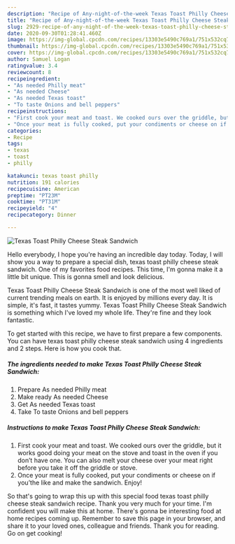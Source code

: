 ```yaml
---
description: "Recipe of Any-night-of-the-week Texas Toast Philly Cheese Steak Sandwich"
title: "Recipe of Any-night-of-the-week Texas Toast Philly Cheese Steak Sandwich"
slug: 2929-recipe-of-any-night-of-the-week-texas-toast-philly-cheese-steak-sandwich
date: 2020-09-30T01:28:41.460Z
image: https://img-global.cpcdn.com/recipes/13303e5490c769a1/751x532cq70/texas-toast-philly-cheese-steak-sandwich-recipe-main-photo.jpg
thumbnail: https://img-global.cpcdn.com/recipes/13303e5490c769a1/751x532cq70/texas-toast-philly-cheese-steak-sandwich-recipe-main-photo.jpg
cover: https://img-global.cpcdn.com/recipes/13303e5490c769a1/751x532cq70/texas-toast-philly-cheese-steak-sandwich-recipe-main-photo.jpg
author: Samuel Logan
ratingvalue: 3.4
reviewcount: 8
recipeingredient:
- "As needed Philly meat"
- "As needed Cheese"
- "As needed Texas toast"
- "To taste Onions and bell peppers"
recipeinstructions:
- "First cook your meat and toast. We cooked ours over the griddle, but it works good doing your meat on the stove and toast in the oven if you don’t have one. You can also melt your cheese over your meat right before you take it off the griddle or stove."
- "Once your meat is fully cooked, put your condiments or cheese on if you’the like and make the sandwich. Enjoy!"
categories:
- Recipe
tags:
- texas
- toast
- philly

katakunci: texas toast philly 
nutrition: 191 calories
recipecuisine: American
preptime: "PT23M"
cooktime: "PT31M"
recipeyield: "4"
recipecategory: Dinner

---
```



![Texas Toast Philly Cheese Steak Sandwich](https://img-global.cpcdn.com/recipes/13303e5490c769a1/751x532cq70/texas-toast-philly-cheese-steak-sandwich-recipe-main-photo.jpg)

Hello everybody, I hope you're having an incredible day today. Today, I will show you a way to prepare a special dish, texas toast philly cheese steak sandwich. One of my favorites food recipes. This time, I'm gonna make it a little bit unique. This is gonna smell and look delicious.



Texas Toast Philly Cheese Steak Sandwich is one of the most well liked of current trending meals on earth. It is enjoyed by millions every day. It is simple, it's fast, it tastes yummy. Texas Toast Philly Cheese Steak Sandwich is something which I've loved my whole life. They're fine and they look fantastic.


To get started with this recipe, we have to first prepare a few components. You can have texas toast philly cheese steak sandwich using 4 ingredients and 2 steps. Here is how you cook that.

<!--inarticleads1-->

##### The ingredients needed to make Texas Toast Philly Cheese Steak Sandwich:

1. Prepare As needed Philly meat
1. Make ready As needed Cheese
1. Get As needed Texas toast
1. Take To taste Onions and bell peppers




<!--inarticleads2-->

##### Instructions to make Texas Toast Philly Cheese Steak Sandwich:

1. First cook your meat and toast. We cooked ours over the griddle, but it works good doing your meat on the stove and toast in the oven if you don’t have one. You can also melt your cheese over your meat right before you take it off the griddle or stove.
1. Once your meat is fully cooked, put your condiments or cheese on if you’the like and make the sandwich. Enjoy!




So that's going to wrap this up with this special food texas toast philly cheese steak sandwich recipe. Thank you very much for your time. I'm confident you will make this at home. There's gonna be interesting food at home recipes coming up. Remember to save this page in your browser, and share it to your loved ones, colleague and friends. Thank you for reading. Go on get cooking!
